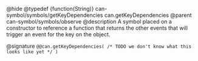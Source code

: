 @hide
@typedef {function(String)} can-symbol/symbols/getKeyDependencies can.getKeyDependencies
@parent can-symbol/symbols/observe
@description A symbol placed on a constructor to reference a function that returns the other events that will trigger an event for the key on the object.

@signature `@@can.getKeyDependencies( /* TODO we don't know what this looks like yet */ )`
